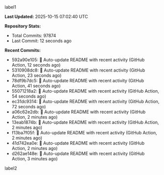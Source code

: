
label1 
<!-- ACTIVITY_START -->
**Last Updated:** 2025-10-15 07:02:40 UTC

**Repository Stats:**
- Total Commits: 97874
- Last Commit: 12 seconds ago

**Recent Commits:**
- 592a90e105: 🤖 Auto-update README with recent activity (GitHub Action, 12 seconds ago)
- 5310908dc8: 🤖 Auto-update README with recent activity (GitHub Action, 23 seconds ago)
- 78df9b7dc5: 🤖 Auto-update README with recent activity (GitHub Action, 41 seconds ago)
- 55071218a2: 🤖 Auto-update README with recent activity (GitHub Action, 54 seconds ago)
- ec31dc9314: 🤖 Auto-update README with recent activity (GitHub Action, 72 seconds ago)
- a06c62e2db: 🤖 Auto-update README with recent activity (GitHub Action, 2 minutes ago)
- 13eab1874b: 🤖 Auto-update README with recent activity (GitHub Action, 2 minutes ago)
- f13ba7f05f: 🤖 Auto-update README with recent activity (GitHub Action, 2 minutes ago)
- 41d742ea0e: 🤖 Auto-update README with recent activity (GitHub Action, 2 minutes ago)
- d262ae148e: 🤖 Auto-update README with recent activity (GitHub Action, 3 minutes ago)
<!-- ACTIVITY_END -->

label2
